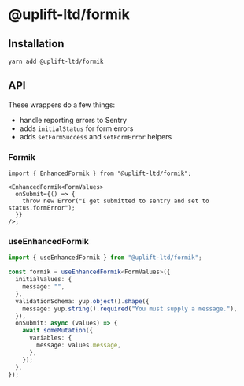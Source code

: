 # @uplift-ltd/formik

## Installation

    yarn add @uplift-ltd/formik

## API

These wrappers do a few things:

- handle reporting errors to Sentry
- adds `initialStatus` for form errors
- adds `setFormSuccess` and `setFormError` helpers

### Formik

```tsx
import { EnhancedFormik } from "@uplift-ltd/formik";

<EnhancedFormik<FormValues>
  onSubmit={() => {
    throw new Error("I get submitted to sentry and set to status.formError");
  }}
/>;
```

### useEnhancedFormik

```ts
import { useEnhancedFormik } from "@uplift-ltd/formik";

const formik = useEnhancedFormik<FormValues>({
  initialValues: {
    message: "",
  },
  validationSchema: yup.object().shape({
    message: yup.string().required("You must supply a message."),
  }),
  onSubmit: async (values) => {
    await someMutation({
      variables: {
        message: values.message,
      },
    });
  },
});
```
